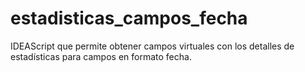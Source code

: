 # estadisticas_campos_fecha
IDEAScript que permite obtener campos virtuales con los detalles de estadísticas para campos en formato fecha.
